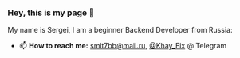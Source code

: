 ### Hey, this is my page 👋
My name is Sergei, I am a beginner Backend Developer from Russia:
- 📫 **How to reach me:** smit7bb@mail.ru,  [@Khay_Fix](https://t.me/Khay_Fix) @ Telegram
<!--
**KhayFix/KhayFix** is a ✨ _special_ ✨ repository because its `README.md` (this file) appears on your GitHub profile.

Here are some ideas to get you started:

- 🔭 I’m currently working on ...
- 🌱 I’m currently learning ...
- 👯 I’m looking to collaborate on ...
- 🤔 I’m looking for help with ...
- 💬 Ask me about ...
- 📫 How to reach me: ...
- 😄 Pronouns: ...
- ⚡ Fun fact: ...
-->

